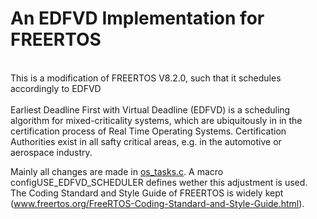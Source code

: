 # An EDFVD Implementation for FREERTOS

<br>This is a modification of FREERTOS V8.2.0, such that it schedules accordingly to EDFVD</br>
<br>Earliest Deadline First with Virtual Deadline (EDFVD) is a scheduling algorithm for mixed-criticality systems, which are ubiquitously in in the certification process of Real Time Operating Systems. Certification Authorities exist in all safty critical areas, e.g. in the automotive or aerospace industry. </br>


Mainly all changes are made in [os_tasks.c](free_rtos_matlab/source/os_tasks.c).
A macro configUSE_EDFVD_SCHEDULER defines wether this adjustment is used.
The Coding Standard and Style Guide of FREERTOS is widely kept (www.freertos.org/FreeRTOS-Coding-Standard-and-Style-Guide.html).

